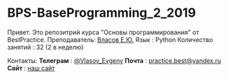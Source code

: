 # BPS-BaseProgramming_2_2019
Привет. Это репозитрий курса "Основы программирования" от BestPractice.
Преподаватель:  [Власов Е.Ю.](https://github.com/vlasove)
Язык : Python
Количество занятий : 32 (2 в неделю)






Контакты:
**Телеграм** : [@Vlasov_Evgeny](https://t.me/Vlasov_Evgeny)
**Почта** : practice.best@yandex.ru
**Сайт** : [наш сайт](https://bestpracs.ru/)

